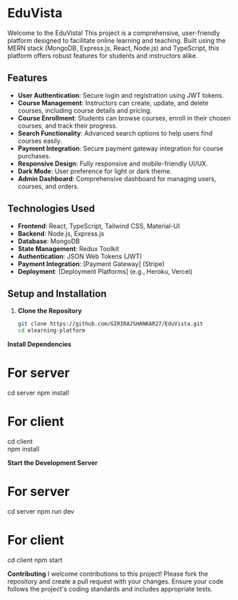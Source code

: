 # EduVista

Welcome to the EduVista! This project is a comprehensive, user-friendly platform designed to facilitate online learning and teaching. Built using the MERN stack (MongoDB, Express.js, React, Node.js) and TypeScript, this platform offers robust features for students and instructors alike. 

## Features

- **User Authentication**: Secure login and registration using JWT tokens.
- **Course Management**: Instructors can create, update, and delete courses, including course details and pricing.
- **Course Enrollment**: Students can browse courses, enroll in their chosen courses, and track their progress.
- **Search Functionality**: Advanced search options to help users find courses easily.
- **Payment Integration**: Secure payment gateway integration for course purchases.
- **Responsive Design**: Fully responsive and mobile-friendly UI/UX.
- **Dark Mode**: User preference for light or dark theme.
- **Admin Dashboard**: Comprehensive dashboard for managing users, courses, and orders.

## Technologies Used

- **Frontend**: React, TypeScript, Tailwind CSS, Material-UI
- **Backend**: Node.js, Express.js
- **Database**: MongoDB
- **State Management**: Redux Toolkit
- **Authentication**: JSON Web Tokens (JWT)
- **Payment Integration**: [Payment Gateway] (Stripe)
- **Deployment**: [Deployment Platforms] (e.g., Heroku, Vercel)

## Setup and Installation

1. **Clone the Repository**
   ```bash
   git clone https://github.com/GIRIRAJSHANKAR27/EduVista.git
   cd elearning-platform


**Install Dependencies**
# For server
cd server
npm install


# For client
cd client    
npm install


**Start the Development Server**

# For server
cd server
npm run dev

# For client
cd client
npm start

**Contributing**
I welcome contributions to this project! Please fork the repository and create a pull request with your changes. Ensure your code follows the project's coding standards and includes appropriate tests.
